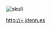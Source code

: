![skull](https://cloud.githubusercontent.com/assets/65057/5564331/a1e9688a-8eb7-11e4-8970-9745ae0331e4.png)

[http://:skull:.jdenn.es](http://💀.jdenn.es)
